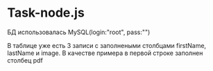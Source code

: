 # Task-node.js
БД использовалась MySQL(login:"root", pass:"")

В таблице уже есть 3 записи с заполнеными столбцами firstName, lastName и image. В качестве примера в первой строке заполнен столбец pdf
